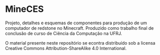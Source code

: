 # MineCES
Projeto, detalhes e esquemas de componentes para produção de um computador de redstone no Minecraft. Produzido como trabalho final de conclusão de curso de Ciência da Computação na UFRJ.

O material presente neste repositório se econtra distribuído sob a licensa Creative Commons Attribution-ShareAlike 4.0 International.
